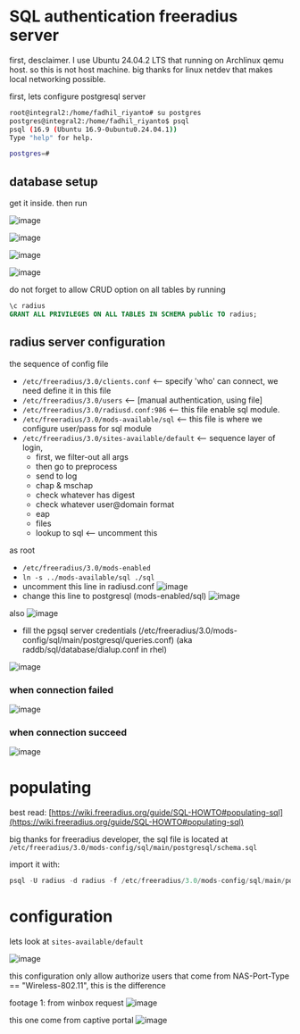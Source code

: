 # SQL authentication freeradius server

first, desclaimer. I use Ubuntu 24.04.2 LTS that running on Archlinux qemu host. so this is not host machine.
big thanks for linux netdev that makes local networking possible.

first, lets configure postgresql server 

```sh
root@integral2:/home/fadhil_riyanto# su postgres
postgres@integral2:/home/fadhil_riyanto$ psql
psql (16.9 (Ubuntu 16.9-0ubuntu0.24.04.1))
Type "help" for help.

postgres=# 
```
## database setup

get it inside. then run

![image](../_images/0b31f1fb1d97b32e112694dfd750fcc3b92093645f508ce8fa438a0db2cb899fd2f0998547e4bdc11ac18ebb15bb735e6418d9fae86960146d3acfed.png)

![image](../_images/5fb4e7aa16213974a3e2db1bf3f1efbf60963f9489610aa012244e484c45351272758aedd68c41b79f1a4dac034c30e5fea04f1ab2caf5efe849df87.png)

![image](../_images/7fffd04029a9a3640c8ffc737d03ef9339da23e60c7189f3a567e733c49cc24d569843fd1e7611015a05c06dd794129b7536bf92ef2e83caaddf40aa.png)

![image](../_images/5aab65a8641c5e71d111bbb878e53009adbe5b74d8715d5adb371fd4ba81a2b0873fbed49ae237c6c816e7d779535a5c5ada5173c566ae341c83177d.png)

do not forget to allow CRUD option on all tables by running

```sql
\c radius
GRANT ALL PRIVILEGES ON ALL TABLES IN SCHEMA public TO radius;
```

## radius server configuration 

the sequence of config file

- `/etc/freeradius/3.0/clients.conf` <-- specify 'who' can connect, we need define it in this file
- `/etc/freeradius/3.0/users` <-- [manual authentication, using file]
- `/etc/freeradius/3.0/radiusd.conf:986` <-- this file enable sql module.
- `/etc/freeradius/3.0/mods-available/sql` <-- this file is where we configure user/pass for sql module
- `/etc/freeradius/3.0/sites-available/default` <-- sequence layer of login, 
	- first, we filter-out all args
	- then go to preprocess
	- send to log
	- chap & mschap
	- check whatever has digest
	- check whatever user@domain format
	- eap
	- files
	- lookup to sql <-- uncomment this

as root

- `/etc/freeradius/3.0/mods-enabled`
- `ln -s ../mods-available/sql ./sql`
- uncomment this line in radiusd.conf
![image](../_images/d0665ba7eb645242c298dedbe2902e18796c7216dc8896139a721fab2415fa7611195ab9422d6948f86a427b9707e760fc0221f88fc230a67758b76d.png)
- change this line to postgresql (mods-enabled/sql)
![image](../_images/fdfd7b497384b6a5c5987b572b67fa8568798a334fadc2019039dcf90b8b6d534905f22318cf4c7af41a02ab7e2343f119de684f3044167e957c3196.png)

also 
![image](../_images/8d2a7f06a33c1eb1cd47bb7d3668d313b43431c18415335eecfbd41e24ea23ebaaf5ca351afa0987d3fa16a05fa05bb81f1324b17d8e7ef5abc916b4.png)
- fill the pgsql server credentials (/etc/freeradius/3.0/mods-config/sql/main/postgresql/queries.conf) (aka raddb/sql/database/dialup.conf in rhel)

![image](../_images/88a6744259611366420a5d727c6d0340d810087dab0abf04c70d2e2470cb06d85a74c82608b32feda254e2b333978fdcb4120294454460480cb4e270.png)

### when connection failed
![image](../_images/9717e76d53ae41ea098987ea8dfb4bbe936527330f4c1b9fb7aed97549ddb79ef0ef21a1663f8d9297537cc60cb768258b9a9fd4c959a1e48539bab6.png)

### when connection succeed
![image](../_images/4591156b3d62c9d877f6ae8def706c382955e5c8440c902c5098eac584894d6d24b8218338280b7b701156eec3cb480dacdbaac0b8947828932c72b0.png)

# populating
best read: [https://wiki.freeradius.org/guide/SQL-HOWTO#populating-sql](https://wiki.freeradius.org/guide/SQL-HOWTO#populating-sql)

big thanks for freeradius developer, the sql file is located at `/etc/freeradius/3.0/mods-config/sql/main/postgresql/schema.sql`

import it with: 

```sql
psql -U radius -d radius -f /etc/freeradius/3.0/mods-config/sql/main/postgresql/schema.sql
```

# configuration
lets look at `sites-available/default`

![image](../_images/b609f49cbcdf2c21d6291c8b173e74b9b8ff663c18c5bd1314fd3ec7eae39ec65ef238a89d9522f8ded12b3bd6ff1a0bcb2b6ce5fc5bc70146bb82f3.png)

this configuration only allow authorize users that come from NAS-Port-Type == "Wireless-802.11", this is the difference

footage 1: from winbox request
![image](../_images/599e5f76e91856db04f9d4cbdadd0d4c4384d7e073c91fa187c4754eefc83424ec9ecb304d5f166ae2204b4b6c471aa531e2b41045cb487d17e7440d.png)

this one come from captive portal
![image](../_images/b3d083c9d4dd4f95275e637bbf7a9a401086cd7bce221b536e1c500bf734d96647b0171dbca68e2d0e69fa23855bde1d9c4336f32c95289db615dcc3.png)
